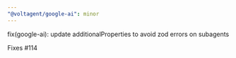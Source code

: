 ```yaml
---
"@voltagent/google-ai": minor
---
```


fix(google-ai): update additionalProperties to avoid zod errors on subagents

Fixes #114
